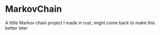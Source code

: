 # MarkovChain
A little Markov chain project I made in rust, might come back to make this better later
